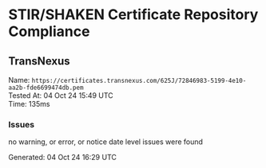 # STIR/SHAKEN Certificate Repository Compliance

## TransNexus

Name: `https://certificates.transnexus.com/625J/72846983-5199-4e10-aa2b-fde6699474db.pem`\
Tested At: 04 Oct 24 15:49 UTC\
Time: 135ms

### Issues

no warning, or error, or notice date level issues were found

Generated: 04 Oct 24 16:29 UTC